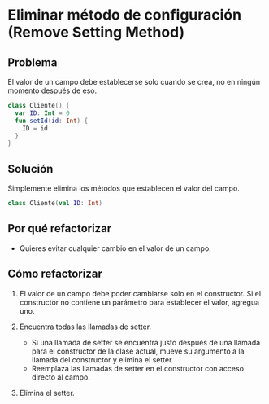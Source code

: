 # Eliminar método de configuración (Remove Setting Method)

## Problema

El valor de un campo debe establecerse solo cuando se crea, no en ningún momento después de eso.

```Kotlin
class Cliente() {
  var ID: Int = 0
  fun setId(id: Int) {
    ID = id
  }
}
```

## Solución

Simplemente elimina los métodos que establecen el valor del campo.

```Kotlin
class Cliente(val ID: Int)
```

## Por qué refactorizar

* Quieres evitar cualquier cambio en el valor de un campo.

## Cómo refactorizar

1. El valor de un campo debe poder cambiarse solo en el constructor. Si el constructor no contiene un parámetro para establecer el valor, agregua uno.
2. Encuentra todas las llamadas de setter.

   * Si una llamada de setter se encuentra justo después de una llamada para el constructor de la clase actual, mueve su argumento a la llamada del constructor y elimina el setter.
   * Reemplaza las llamadas de setter en el constructor con acceso directo al campo.
3. Elimina el setter.
